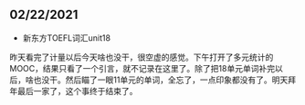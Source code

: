 ## 02/22/2021

* 新东方TOEFL词汇unit18

昨天看完了计量以后今天啥也没干，很空虚的感觉。下午打开了多元统计的MOOC，结果只看了一个引言，就不记录在这里了。除了把18单元单词补完以后，啥也没干。然后瞄了一眼11单元的单词，全忘了，一点印象都没有了。明天拜年最后一家了，这个事终于结束了。